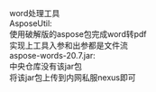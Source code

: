 word处理工具  
AsposeUtil:  
使用破解版的aspose包完成word转pdf  
实现上工具入参和出参都是文件流  
aspose-words-20.7.jar:  
中央仓库没有该jar包  
将该jar包上传到内网私服nexus即可  